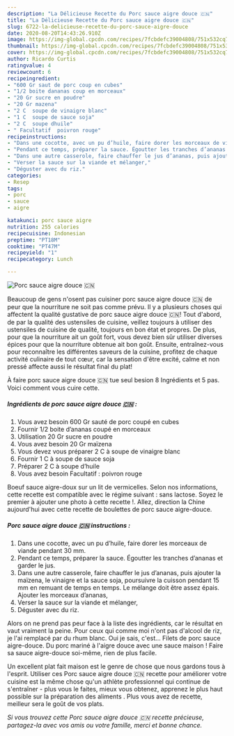 ```yaml
---
description: "La Délicieuse Recette du Porc sauce aigre douce 🇨🇳"
title: "La Délicieuse Recette du Porc sauce aigre douce 🇨🇳"
slug: 6722-la-delicieuse-recette-du-porc-sauce-aigre-douce
date: 2020-08-20T14:43:26.910Z
image: https://img-global.cpcdn.com/recipes/7fcbdefc39004808/751x532cq70/porc-sauce-aigre-douce-🇨🇳-photo-principale-de-la-recette.jpg
thumbnail: https://img-global.cpcdn.com/recipes/7fcbdefc39004808/751x532cq70/porc-sauce-aigre-douce-🇨🇳-photo-principale-de-la-recette.jpg
cover: https://img-global.cpcdn.com/recipes/7fcbdefc39004808/751x532cq70/porc-sauce-aigre-douce-🇨🇳-photo-principale-de-la-recette.jpg
author: Ricardo Curtis
ratingvalue: 4
reviewcount: 6
recipeingredient:
- "600 Gr saut de porc coup en cubes"
- "1/2 boite dananas coup en morceaux"
- "20 Gr sucre en poudre"
- "20 Gr mazena"
- "2 C  soupe de vinaigre blanc"
- "1 C  soupe de sauce soja"
- "2 C  soupe dhuile"
- " Facultatif  poivron rouge"
recipeinstructions:
- "Dans une cocotte, avec un pu d’huile, faire dorer les morceaux de viande pendant 30 mm."
- "Pendant ce temps, préparer la sauce. Égoutter les tranches d’ananas et garder le jus."
- "Dans une autre casserole, faire chauffer le jus d’ananas, puis ajouter la maïzena, le vinaigre et la sauce soja, poursuivre la cuisson pendant 15 mm en remuant de temps en temps. Le mélange doit être assez épais. Ajouter les morceaux d’ananas,"
- "Verser la sauce sur la viande et mélanger,"
- "Déguster avec du riz."
categories:
- Resep
tags:
- porc
- sauce
- aigre

katakunci: porc sauce aigre 
nutrition: 255 calories
recipecuisine: Indonesian
preptime: "PT18M"
cooktime: "PT47M"
recipeyield: "1"
recipecategory: Lunch

---
```



![Porc sauce aigre douce 🇨🇳](https://img-global.cpcdn.com/recipes/7fcbdefc39004808/751x532cq70/porc-sauce-aigre-douce-🇨🇳-photo-principale-de-la-recette.jpg)

Beaucoup de gens n'osent pas cuisiner porc sauce aigre douce 🇨🇳 de peur que la nourriture ne soit pas comme prévu. Il y a plusieurs choses qui affectent la qualité gustative de porc sauce aigre douce 🇨🇳! Tout d'abord, de par la qualité des ustensiles de cuisine, veillez toujours à utiliser des ustensiles de cuisine de qualité, toujours en bon état et propres. De plus, pour que la nourriture ait un goût fort, vous devez bien sûr utiliser diverses épices pour que la nourriture obtenue ait bon goût. Ensuite, entraînez-vous pour reconnaître les différentes saveurs de la cuisine, profitez de chaque activité culinaire de tout cœur, car la sensation d'être excité, calme et non pressé affecte aussi le résultat final du plat!

<!--inarticleads1-->

À faire porc sauce aigre douce 🇨🇳 tue seul besion 8 Ingrédients et 5 pas. Voici comment vous cuire cette.

##### Ingrédients de porc sauce aigre douce 🇨🇳 :

1. Vous avez besoin 600 Gr sauté de porc coupé en cubes
1. Fournir 1/2 boite d’ananas coupé en morceaux
1. Utilisation 20 Gr sucre en poudre
1. Vous avez besoin 20 Gr maïzena
1. Vous devez vous préparer 2 C à soupe de vinaigre blanc
1. Fournir 1 C à soupe de sauce soja
1. Préparer 2 C à soupe d’huile
1. Vous avez besoin  Facultatif : poivron rouge


Boeuf sauce aigre-doux sur un lit de vermicelles. Selon nos informations, cette recette est compatible avec le régime suivant : sans lactose. Soyez le premier à ajouter une photo à cette recette !. Allez, direction la Chine aujourd&#39;hui avec cette recette de boulettes de porc sauce aigre-douce. 

<!--inarticleads2-->

##### Porc sauce aigre douce 🇨🇳 instructions :

1. Dans une cocotte, avec un pu d’huile, faire dorer les morceaux de viande pendant 30 mm.
1. Pendant ce temps, préparer la sauce. Égoutter les tranches d’ananas et garder le jus.
1. Dans une autre casserole, faire chauffer le jus d’ananas, puis ajouter la maïzena, le vinaigre et la sauce soja, poursuivre la cuisson pendant 15 mm en remuant de temps en temps. Le mélange doit être assez épais. Ajouter les morceaux d’ananas,
1. Verser la sauce sur la viande et mélanger,
1. Déguster avec du riz.


Alors on ne prend pas peur face à la liste des ingrédients, car le résultat en vaut vraiment la peine. Pour ceux qui comme moi n&#39;ont pas d&#39;alcool de riz, je l&#39;ai remplacé par du rhum blanc. Oui je sais, c&#39;est… Filets de porc sauce aigre-douce. Du porc mariné à l&#39;aigre douce avec une sauce maison ! Faire sa sauce aigre-douce soi-même, rien de plus facile. 

<!--inarticleads1-->

<p>
Un excellent plat fait maison est le genre de chose que nous gardons tous à l'esprit. Utiliser ces Porc sauce aigre douce 🇨🇳 recette pour améliorer votre cuisine est la même chose qu'un athlète professionnel qui continue de s'entraîner - plus vous le faites, mieux vous obtenez, apprenez le plus haut possible sur la préparation des aliments . Plus vous avez de recette, meilleur sera le goût de vos plats.
</p>

<p>
<i>Si vous trouvez cette Porc sauce aigre douce 🇨🇳 recette précieuse, partagez-la avec vos amis ou votre famille, merci et bonne chance.</i>
</p>
